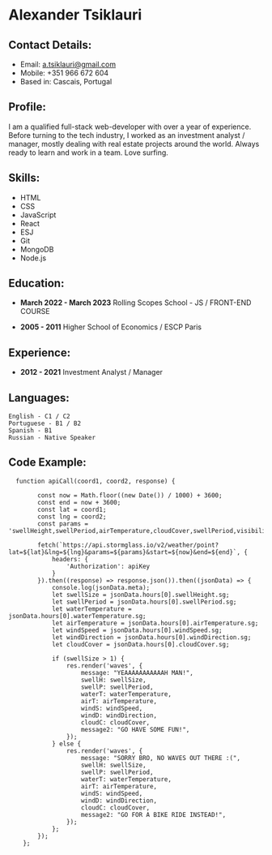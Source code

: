 # Alexander Tsiklauri
## Contact Details:
* Email: a.tsiklauri@gmail.com
* Mobile: +351 966 672 604
* Based in: Cascais, Portugal

## Profile:
I am a qualified full-stack web-developer with over a year of experience. Before turning to the tech industry, I worked as an investment analyst / manager, mostly dealing with real estate projects around the world. Always ready to learn and work in a team. Love surfing.

## Skills:
* HTML
* CSS
* JavaScript
* React
* ESJ
* Git
* MongoDB
* Node.js

## Education:
* **March 2022 - March 2023**
    Rolling Scopes School - JS / FRONT-END COURSE

* **2005 - 2011**
    Higher School of Economics / ESCP Paris

## Experience:
* **2012 - 2021**
    Investment Analyst / Manager

## Languages:
    English - C1 / C2
    Portuguese - B1 / B2
    Spanish - B1
    Russian - Native Speaker

## Code Example:

```
  function apiCall(coord1, coord2, response) {

        const now = Math.floor((new Date()) / 1000) + 3600;
        const end = now + 3600;
        const lat = coord1;
        const lng = coord2;
        const params = 'swellHeight,swellPeriod,airTemperature,cloudCover,swellPeriod,visibility,windDirection,windSpeed,waterTemperature';

        fetch(`https://api.stormglass.io/v2/weather/point?lat=${lat}&lng=${lng}&params=${params}&start=${now}&end=${end}`, {
            headers: {
                'Authorization': apiKey
            }
        }).then((response) => response.json()).then((jsonData) => {
            console.log(jsonData.meta);
            let swellSize = jsonData.hours[0].swellHeight.sg;
            let swellPeriod = jsonData.hours[0].swellPeriod.sg;
            let waterTemperature = jsonData.hours[0].waterTemperature.sg;
            let airTemperature = jsonData.hours[0].airTemperature.sg;
            let windSpeed = jsonData.hours[0].windSpeed.sg;
            let windDirection = jsonData.hours[0].windDirection.sg;
            let cloudCover = jsonData.hours[0].cloudCover.sg;

            if (swellSize > 1) {
                res.render('waves', {
                    message: "YEAAAAAAAAAAAH MAN!",
                    swellH: swellSize,
                    swellP: swellPeriod,
                    waterT: waterTemperature,
                    airT: airTemperature,
                    windS: windSpeed,
                    windD: windDirection,
                    cloudC: cloudCover,
                    message2: "GO HAVE SOME FUN!",
                });
            } else {
                res.render('waves', {
                    message: "SORRY BRO, NO WAVES OUT THERE :(",
                    swellH: swellSize,
                    swellP: swellPeriod,
                    waterT: waterTemperature,
                    airT: airTemperature,
                    windS: windSpeed,
                    windD: windDirection,
                    cloudC: cloudCover,
                    message2: "GO FOR A BIKE RIDE INSTEAD!",
                });
            };
        });
    };
```


